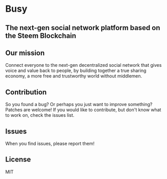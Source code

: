 # Busy

## The next-gen social network platform based on the Steem Blockchain

## Our mission
Connect everyone to the next-gen decentralized social network that gives voice and value back to people, by building together a true sharing economy, a more free and trustworthy world without middlemen.

## Contribution 
So you found a bug? Or perhaps you just want to improve something? Patches are welcome! If you would like to contribute, but don't know what to work on, check the issues list.

## Issues
When you find issues, please report them!

## License
MIT
